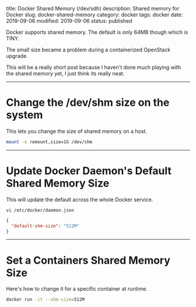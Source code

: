 title: Docker Shared Memory (/dev/sdh)
description: Shared memory for Docker
slug: docker-shared-memory
category: docker
tags: docker
date: 2019-09-06
modified: 2019-09-06
status: published


Docker supports shared memory. The default is only 64MB though which is TINY.

The small size became a problem during a containerized OpenStack upgrade.

This will be a really short post because I haven't done much playing with the
shared memory yet, I just think its really neat.


---


# Change the /dev/shm size on the system

This lets you change the size of shared memory on a host.

```bash
mount -o remount,size=1G /dev/shm
```


---


# Update Docker Daemon's Default Shared Memory Size

This will update the default across the whole Docker service.

`vi /etc/docker/daemon.json`

```json
{
  "default-shm-size": "512M"
}
```


---


# Set a Containers Shared Memory Size

Here's how to change it for a specific container at runtime.

```bash
docker run -it --shm-size=512M
```
